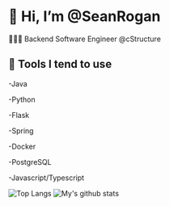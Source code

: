 # 👋 Hi, I’m @SeanRogan
👨🏻‍💻 Backend Software Engineer @cStructure


## 🔧 Tools I tend to use
-Java

-Python

-Flask

-Spring

-Docker

-PostgreSQL

-Javascript/Typescript


![Top Langs](https://github-readme-stats.vercel.app/api/top-langs/?username=SeanRogan&layout=compact&theme=radical)
![My's github stats](https://github-readme-stats.vercel.app/api?username=SeanRogan&theme=jolly)

<!---
SeanRogan/SeanRogan is a ✨ special ✨ repository because its `README.md` (this file) appears on your GitHub profile.
You can click the Preview link to take a look at your changes.
--->
